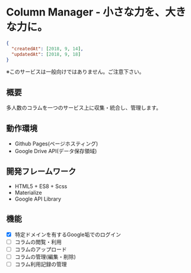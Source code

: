 # Column Manager - 小さな力を、大きな力に。

```Json
{
  "createdAt": [2018, 9, 14],
  "updatedAt": [2018, 9, 18]
}
```

※このサービスは一般向けではありません。ご注意下さい。


## 概要
多人数のコラムを一つのサービス上に収集・統合し、管理します。


## 動作環境
* Github Pages(ページホスティング)
* Google Drive API(データ保存領域)


## 開発フレームワーク
* HTML5 + ES8 + Scss
* Materialize
* Google API Library


## 機能
* [x] 特定ドメインを有するGoogle垢でのログイン
* [ ] コラムの閲覧・利用
* [ ] コラムのアップロード
* [ ] コラムの管理(編集・削除)
* [ ] コラム利用記録の管理
